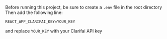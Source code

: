 Before running this project, be sure to create a `.env` file in the root directory
Then add the following line:
```
REACT_APP_CLARIFAI_KEY=YOUR_KEY
```
and replace `YOUR_KEY` with your Clarifai API key